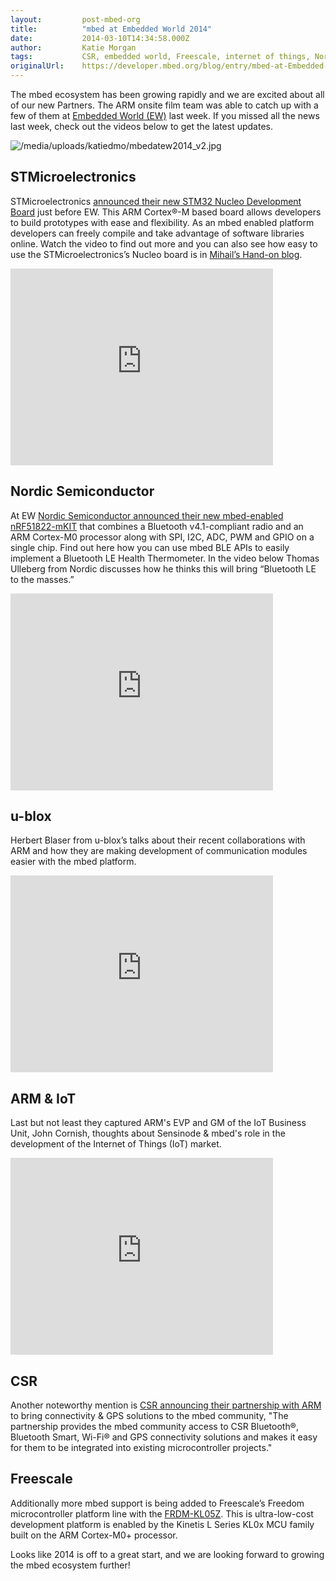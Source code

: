 ```yaml
---
layout:         post-mbed-org
title:          "mbed at Embedded World 2014"
date:           2014-03-10T14:34:58.000Z
author:         Katie Morgan
tags:           CSR, embedded world, Freescale, internet of things, Nordic, STMicroelectronics, u-blox
originalUrl:    https://developer.mbed.org/blog/entry/mbed-at-Embedded-World-2014/
---
```


<p>
  The mbed ecosystem has been growing rapidly and we are excited
  about all of our new Partners. The ARM onsite film team was able
  to catch up with a few of them at <a href=
  "http://www.embedded-world.de/en/" rel="nofollow">Embedded World
  (EW)</a> last week. If you missed all the news last week, check
  out the videos below to get the latest updates.
</p>
<p>
  <img src=
  "https://developer.mbed.org/media/uploads/katiedmo/mbedatew2014_v2.jpg"
  alt="/media/uploads/katiedmo/mbedatew2014_v2.jpg" title=
  "/media/uploads/katiedmo/mbedatew2014_v2.jpg">
</p>
<h2>
  STMicroelectronics
</h2>
<p>
  STMicroelectronics <a href=
  "http://mbed.org/blog/entry/STMicroelectronics-mbed-enabled-Nucleo/">
  announced their new STM32 Nucleo Development Board</a> just
  before EW. This ARM Cortex®-M based board allows developers to
  build prototypes with ease and flexibility. As an mbed enabled
  platform developers can freely compile and take advantage of
  software libraries online. Watch the video to find out more and
  you can also see how easy to use the STMicroelectronics’s Nucleo
  board is in <a href=
  "http://mbed.org/blog/entry/Hands-on-ST-Nucleo-board-with-a-shield/">
  Mihail’s Hand-on blog</a>.
</p>
<div class="flex-video">
  <iframe width="420" height="315" src=
  "https://www.youtube.com/embed/qH2uqPDUAHw" frameborder="0"
  allowfullscreen="allowfullscreen"></iframe>
</div>
<h2>
  Nordic Semiconductor
</h2>
<p>
  At EW <a href=
  "http://mbed.org/blog/entry/Nordic-Bluetooth-Smart-SoC-running-mbed/">
  Nordic Semiconductor announced their new mbed-enabled
  nRF51822-mKIT</a> that combines a Bluetooth v4.1-compliant radio
  and an ARM Cortex-M0 processor along with SPI, I2C, ADC, PWM and
  GPIO on a single chip. Find out here how you can use mbed BLE
  APIs to easily implement a Bluetooth LE Health Thermometer. In
  the video below Thomas Ulleberg from Nordic discusses how he
  thinks this will bring “Bluetooth LE to the masses.”
</p>
<div class="flex-video">
  <iframe width="420" height="315" src=
  "https://www.youtube.com/embed/Fk4M0I02meE" frameborder="0"
  allowfullscreen="allowfullscreen"></iframe>
</div>
<h2>
  u-blox
</h2>
<p>
  Herbert Blaser from u-blox’s talks about their recent
  collaborations with ARM and how they are making development of
  communication modules easier with the mbed platform.
</p>
<div class="flex-video">
  <iframe width="420" height="315" src=
  "https://www.youtube.com/embed/g5LOv1RCuMY" frameborder="0"
  allowfullscreen="allowfullscreen"></iframe>
</div>
<h2>
  ARM &amp; IoT
</h2>
<p>
  Last but not least they captured ARM's EVP and GM of the IoT
  Business Unit, John Cornish, thoughts about Sensinode &amp;
  mbed's role in the development of the Internet of Things (IoT)
  market.
</p>
<div class="flex-video">
  <iframe width="420" height="315" src=
  "https://www.youtube.com/embed/DODmj67KJ3c" frameborder="0"
  allowfullscreen="allowfullscreen"></iframe>
</div>
<h2>
  CSR
</h2>
<p>
  Another noteworthy mention is <a href=
  "http://www.businesswire.com/news/home/20140226006179/en#.UxinFoVRYkY"
  rel="nofollow">CSR announcing their partnership with ARM</a> to
  bring connectivity &amp; GPS solutions to the mbed community,
  "The partnership provides the mbed community access to CSR
  Bluetooth®, Bluetooth Smart, Wi-Fi® and GPS connectivity
  solutions and makes it easy for them to be integrated into
  existing microcontroller projects."
</p>
<h2>
  Freescale
</h2>
<p>
  Additionally more mbed support is being added to Freescale’s
  Freedom microcontroller platform line with the <a href=
  "http://mbed.org/blog/entry/FRDM-KL05Z-ARM-Cortex-M0/">FRDM-KL05Z</a>.
  This is ultra-low-cost development platform is enabled by the
  Kinetis L Series KL0x MCU family built on the ARM Cortex-M0+
  processor.
</p>
<p>
  Looks like 2014 is off to a great start, and we are looking
  forward to growing the mbed ecosystem further!
</p>


